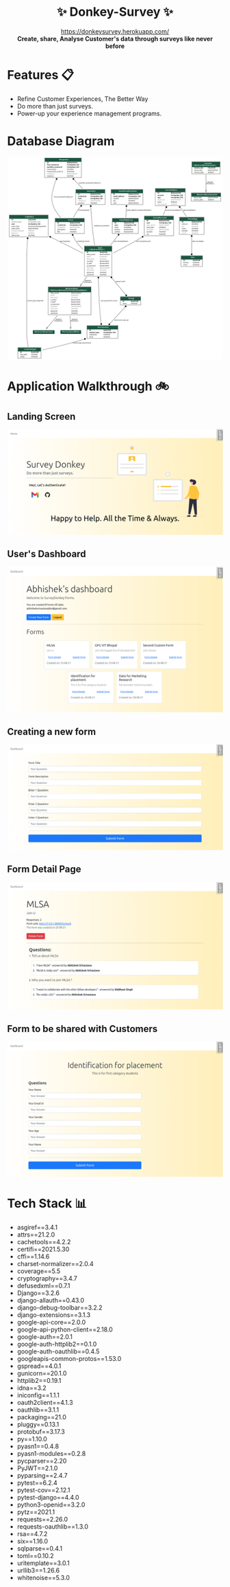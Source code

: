 <div align="center">

<h1> ✨ Donkey-Survey ✨ </h1>
<a href="https://donkeysurvey.herokuapp.com/">https://donkeysurvey.herokuapp.com/</a> 
<br/>
<b> Create, share, Analyse Customer's data through surveys like never before  </b>
<br/>
</div>

# Features 📋

- Refine Customer Experiences, The Better Way
- Do more than just surveys.
- Power-up your experience management programs.

# Database Diagram

<img src="./diagrams/database.png">

# Application Walkthrough 🚲

## Landing Screen

<img src="./readme_images/1.png">

## User's Dashboard 

<img src="./readme_images/2.png">


## Creating a new form

<img src="./readme_images/3.png">


## Form Detail Page

<img src="./readme_images/4.png">


## Form to be shared with Customers

<img src="./readme_images/5.png">


# Tech Stack 📊

- asgiref==3.4.1
- attrs==21.2.0
- cachetools==4.2.2
- certifi==2021.5.30
- cffi==1.14.6
- charset-normalizer==2.0.4
- coverage==5.5
- cryptography==3.4.7
- defusedxml==0.7.1
- Django==3.2.6
- django-allauth==0.43.0
- django-debug-toolbar==3.2.2
- django-extensions==3.1.3
- google-api-core==2.0.0
- google-api-python-client==2.18.0
- google-auth==2.0.1
- google-auth-httplib2==0.1.0
- google-auth-oauthlib==0.4.5
- googleapis-common-protos==1.53.0
- gspread==4.0.1
- gunicorn==20.1.0
- httplib2==0.19.1
- idna==3.2
- iniconfig==1.1.1
- oauth2client==4.1.3
- oauthlib==3.1.1
- packaging==21.0
- pluggy==0.13.1
- protobuf==3.17.3
- py==1.10.0
- pyasn1==0.4.8
- pyasn1-modules==0.2.8
- pycparser==2.20
- PyJWT==2.1.0
- pyparsing==2.4.7
- pytest==6.2.4
- pytest-cov==2.12.1
- pytest-django==4.4.0
- python3-openid==3.2.0
- pytz==2021.1
- requests==2.26.0
- requests-oauthlib==1.3.0
- rsa==4.7.2
- six==1.16.0
- sqlparse==0.4.1
- toml==0.10.2
- uritemplate==3.0.1
- urllib3==1.26.6
- whitenoise==5.3.0
